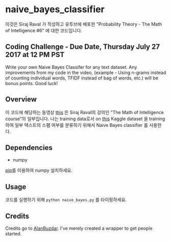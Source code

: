 # naive_bayes_classifier
이것은 Siraj Raval 가 작성하고 유투브에 배포한 "Probability Theory - The Math of Intelligence #6" 에 대한 코드입니다.  


## Coding Challenge - Due Date, Thursday July 27 2017 at 12 PM PST

Write your own Naive Bayes Classifer for any text dataset. Any improvements from my code in the video, (example - Using n-grams instead of counting individual words, TFIDF instead of bag of words, etc.) will be bonus points. Good luck! 

## Overview

이 코드에 해당하는 동영상 [this](https://youtu.be/PrkiRVcrxOs) 은 Siraj Raval의 강의인 "The Math of Intelligence course"의 일부입니다. 나는 training data로서 on [this](https://www.kaggle.com/uciml/sms-spam-collection-dataset) Kaggle dataset 을 training 하여 일부 텍스트의 스팸 여부를 분류하기 위해서 Naive Bayes classifier 를 사용한다. 

## Dependencies

* numpy

[pip](https://pip.pypa.io/en/stable/)를 이용하여 numpy 설치하세요.


## Usage

코드를 실행하기 위해 `python naive_bayes.py` 를 타이핑하세요.


## Credits

Credits go to [AlanBuzdar](https://github.com/alanbuzdar). I've merely created a wrapper to get people started. 
